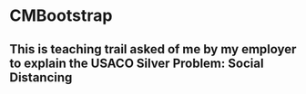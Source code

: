 # CMBootstrap
## This is teaching trail asked of me by my employer to explain the USACO Silver Problem: Social Distancing
